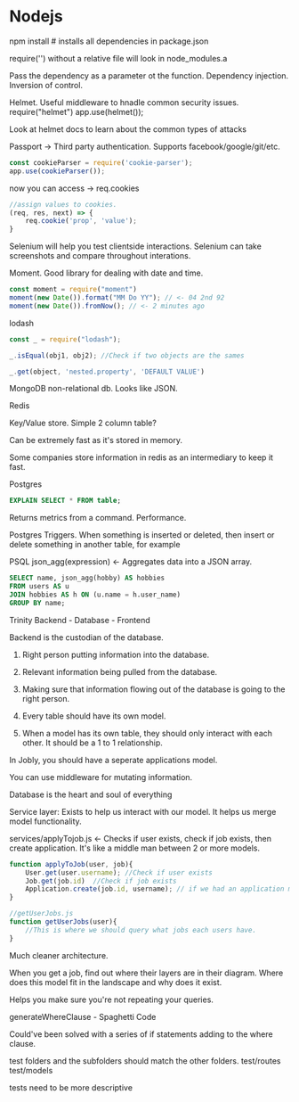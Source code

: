# Nodejs

npm install # installs all dependencies in package.json

require('') without a relative file will look in node_modules.a

Pass the dependency as a parameter ot the function. Dependency injection.
Inversion of control.

Helmet. Useful middleware to hnadle common security issues.
require("helmet")
app.use(helmet());

Look at helmet docs to learn about the common types of attacks

Passport -> Third party authentication. Supports facebook/google/git/etc.

```js
const cookieParser = require('cookie-parser');
app.use(cookieParser());
```

now you can access -> req.cookies

```js
//assign values to cookies. 
(req, res, next) => {
    req.cookie('prop', 'value');
}
```

Selenium will help you test clientside interactions.
Selenium can take screenshots and compare throughout interations.

Moment. Good library for dealing with date and time.

```js
const moment = require("moment")
moment(new Date()).format("MM Do YY"); // <- 04 2nd 92
moment(new Date()).fromNow(); // <- 2 minutes ago
```

lodash

```js
const _ = require("lodash");

_.isEqual(obj1, obj2); //Check if two objects are the sames

_.get(object, 'nested.property', 'DEFAULT VALUE')
```

MongoDB non-relational db.
Looks like JSON. 

Redis

Key/Value store. Simple 2 column table?

Can be extremely fast as it's stored in memory.

Some companies store information in redis as an intermediary to keep it fast.

Postgres

```sql
EXPLAIN SELECT * FROM table;
```

Returns metrics from a command. Performance.

Postgres Triggers. When something is inserted or deleted, then insert or delete something in another table, for example

PSQL json_agg(expression) <- Aggregates data into a JSON array.

```sql
SELECT name, json_agg(hobby) AS hobbies
FROM users AS u
JOIN hobbies AS h ON (u.name = h.user_name)
GROUP BY name;
```

Trinity
Backend - Database - Frontend

Backend is the custodian of the database.
1. Right person putting information into the database.
2. Relevant information being pulled from the database.
3. Making sure that information flowing out of the database is going to the right person.


1. Every table should have its own model.
2. When a model has its own table, they should only interact with each other. It should be a 1 to 1 relationship.

In Jobly, you should have a seperate applications model.

You can use middleware for mutating information.

Database is the heart and soul of everything

Service layer: Exists to help us interact with our model. It helps us merge model functionality.

services/applyTojob.js <- Checks if user exists, check if job exists, then create application. It's like a middle man between 2 or more models.
```js
function applyToJob(user, job){
    User.get(user.username); //Check if user exists
    Job.get(job.id)  //Check if job exists
    Application.create(job.id, username); // if we had an application model.
}

//getUserJobs.js
function getUserJobs(user){
    //This is where we should query what jobs each users have.
}
```

Much cleaner architecture.

When you get a job, find out where their layers are in their diagram. Where does this model fit in the landscape and why does it exist.

Helps you make sure you're not repeating your queries.

generateWhereClause - Spaghetti Code

Could've been solved with a series of if statements adding to the where clause.

test folders
and the subfolders should match the other folders.
test/routes
test/models

tests need to be more descriptive